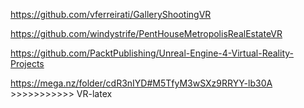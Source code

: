 https://github.com/vferreirati/GalleryShootingVR

https://github.com/windystrife/PentHouseMetropolisRealEstateVR

https://github.com/PacktPublishing/Unreal-Engine-4-Virtual-Reality-Projects

https://mega.nz/folder/cdR3nIYD#M5TfyM3wSXz9RRYY-lb30A  >>>>>>>>>>> VR-latex
